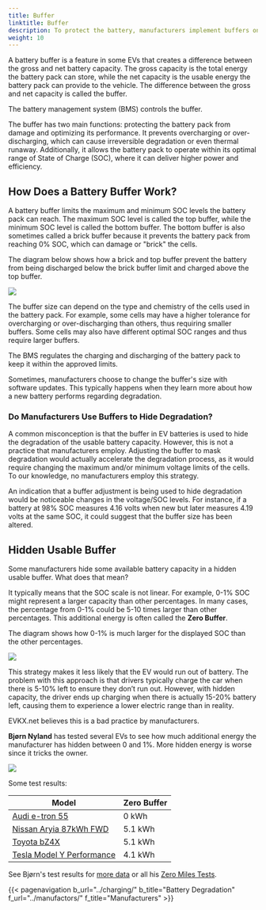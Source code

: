```yaml
---
title: Buffer
linktitle: Buffer
description: To protect the battery, manufacturers implement buffers on batteries.
weight: 10
---
```

<!-- markdownlint-disable MD033 -->

A battery buffer is a feature in some EVs that creates a difference between the gross and net battery capacity. The gross capacity is the total energy the battery pack can store, while the net capacity is the usable energy the battery pack can provide to the vehicle. The difference between the gross and net capacity is called the buffer.

The battery management system (BMS) controls the buffer.

The buffer has two main functions: protecting the battery pack from damage and optimizing its performance. It prevents overcharging or over-discharging, which can cause irreversible degradation or even thermal runaway. Additionally, it allows the battery pack to operate within its optimal range of State of Charge (SOC), where it can deliver higher power and efficiency.

## How Does a Battery Buffer Work?

A battery buffer limits the maximum and minimum SOC levels the battery pack can reach. The maximum SOC level is called the top buffer, while the minimum SOC level is called the bottom buffer. The bottom buffer is also sometimes called a brick buffer because it prevents the battery pack from reaching 0% SOC, which can damage or "brick" the cells.

The diagram below shows how a brick and top buffer prevent the battery from being discharged below the brick buffer limit and charged above the top buffer.

<a href="https://media.evkx.net/multimedia/technology/battery/chargecurve.drawio.svg">
    <img src="https://media.evkx.net/multimedia/technology/battery/chargecurve.drawio.svg" class="img-fluid">
</a>

The buffer size can depend on the type and chemistry of the cells used in the battery pack. For example, some cells may have a higher tolerance for overcharging or over-discharging than others, thus requiring smaller buffers. Some cells may also have different optimal SOC ranges and thus require larger buffers.

The BMS regulates the charging and discharging of the battery pack to keep it within the approved limits.

Sometimes, manufacturers choose to change the buffer's size with software updates. This typically happens when they learn more about how a new battery performs regarding degradation.

### Do Manufacturers Use Buffers to Hide Degradation?

A common misconception is that the buffer in EV batteries is used to hide the degradation of the usable battery capacity. However, this is not a practice that manufacturers employ. Adjusting the buffer to mask degradation would actually accelerate the degradation process, as it would require changing the maximum and/or minimum voltage limits of the cells. To our knowledge, no manufacturers employ this strategy.

An indication that a buffer adjustment is being used to hide degradation would be noticeable changes in the voltage/SOC levels. For instance, if a battery at 98% SOC measures 4.16 volts when new but later measures 4.19 volts at the same SOC, it could suggest that the buffer size has been altered.

## Hidden Usable Buffer

Some manufacturers hide some available battery capacity in a hidden usable buffer. What does that mean?

It typically means that the SOC scale is not linear. For example, 0-1% SOC might represent a larger capacity than other percentages. In many cases, the percentage from 0-1% could be 5-10 times larger than other percentages. This additional energy is often called the **Zero Buffer**.

The diagram shows how 0-1% is much larger for the displayed SOC than the other percentages.

<a href="https://media.evkx.net/multimedia/technology/battery/hiddenbuffer.drawio.svg">
    <img src="https://media.evkx.net/multimedia/technology/battery/hiddenbuffer.drawio.svg" class="img-fluid">
</a>

This strategy makes it less likely that the EV would run out of battery. The problem with this approach is that drivers typically charge the car when there is 5-10% left to ensure they don’t run out. However, with hidden capacity, the driver ends up charging when there is actually 15-20% battery left, causing them to experience a lower electric range than in reality.

EVKX.net believes this is a bad practice by manufacturers.

**Bjørn Nyland** has tested several EVs to see how much additional energy the manufacturer has hidden between 0 and 1%. More hidden energy is worse since it tricks the owner.

<img src="https://media.evkx.net/multimedia/technology/battery/tbzeromile_1_st.jpg" class="img-fluid">

Some test results:

<table class="table table-striped">
<thead>
    <tr>
        <th>Model</th>
        <th>Zero Buffer</th>
    </tr>
</thead>
<tbody>
    <tr>
        <td><a href="https://www.youtube.com/watch?v=2rSuFCrf-C0" target="_blank">Audi e-tron 55</a></td>
        <td>0 kWh</td>
    </tr>
    <tr>
        <td><a href="https://www.youtube.com/watch?v=OR5JRd0g_Q8" target="_blank">Nissan Aryia 87kWh FWD</a></td>
        <td>5.1 kWh</td>
    </tr>
    <tr>
        <td><a href="https://www.youtube.com/watch?v=dAM1CIlJ1xQ" target="_blank">Toyota bZ4X</a></td>
        <td>5.1 kWh</td>
    </tr>
    <tr>
        <td><a href="https://www.youtube.com/watch?v=y675YCgSnlc" target="_blank">Tesla Model Y Performance</a></td>
        <td>4.1 kWh</td>
    </tr>
</tbody>
</table>

See Bjørn's test results for <a href="https://docs.google.com/spreadsheets/d/1V6ucyFGKWuSQzvI8lMzvvWJHrBS82echMVJH37kwgjE/edit#gid=52159941" target="_blank">more data</a> or all his <a href="https://www.youtube.com/playlist?list=PLqKx2qnB8Xv6ddxPVkiqQZMNyLtYjqQkq" target="_blank">Zero Miles Tests</a>.

{{< pagenavigation b_url="../charging/" b_title="Battery Degradation" f_url="../manufactors/" f_title="Manufacturers" >}}